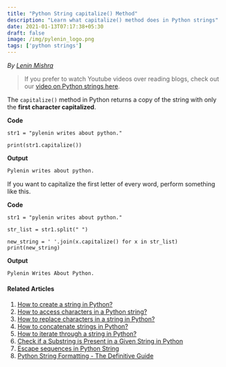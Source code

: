 ```yaml
---
title: "Python String capitalize() Method"
description: "Learn what capitalize() method does in Python strings"
date: 2021-01-13T07:17:38+05:30
draft: false
image: /img/pylenin_logo.png
tags: ['python strings']
---
```

<div class="sharethis-inline-follow-buttons"></div>

*By [Lenin Mishra](https://www.pylenin.com/authors/#lenin-mishra)*

> If you prefer to watch Youtube videos over reading blogs, check out our [video on Python strings here](https://youtu.be/MXdNMo_f95I). 

The `capitalize()` method in Python returns a copy of the string with only the **first character capitalized**.

**Code**
```python3
str1 = "pylenin writes about python."

print(str1.capitalize())
```

**Output**
```bash
Pylenin writes about python.
```

If you want to capitalize the first letter of every word, perform something like this.

**Code**
```python3
str1 = "pylenin writes about python."

str_list = str1.split(" ")

new_string = ' '.join(x.capitalize() for x in str_list)
print(new_string)
```

**Output** 
```bash
Pylenin Writes About Python.
```

#### Related Articles

1. [How to create a string in Python?](https://www.pylenin.com/blogs/create-string-python/)
2. [How to access characters in a Python string?](https://www.pylenin.com/blogs/access-characters-in-string/)
3. [How to replace characters in a string in Python?](https://www.pylenin.com/blogs/replace-string-characters-python/)
4. [How to concatenate strings in Python?](https://www.pylenin.com/blogs/concatenate-strings-in-python/)
5. [How to iterate through a string in Python?](https://www.pylenin.com/blogs/iterating-through-python-string/)
6. [Check if a Substring is Present in a Given String in Python](https://www.pylenin.com/blogs/check-substring-in-a-string-python/)
7. [Escape sequences in Python String](https://www.pylenin.com/blogs/escape-sequences-python-string/)
8. [Python String Formatting - The Definitive Guide](https://www.pylenin.com/blogs/python-string-formatting/)